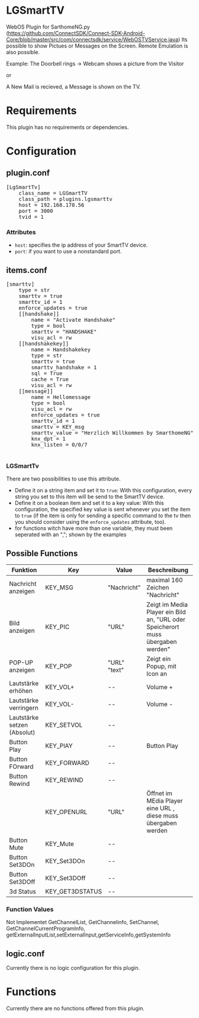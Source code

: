 # LGSmartTV
WebOS Plugin for SarthomeNG.py
(https://github.com/ConnectSDK/Connect-SDK-Android-Core/blob/master/src/com/connectsdk/service/WebOSTVService.java)
Its possible to show Pictues or Messages on the Screen.
Remote Emulation is also possible.

Example:
The Doorbell rings -> Webcam shows a picture from the Visitor

or

A New Mail is recieved, a Message is shown on the TV.

# Requirements
This plugin has no requirements or dependencies.

# Configuration

## plugin.conf
<pre>
[LgSmartTv]
    class_name = LGSmartTV
    class_path = plugins.lgsmarttv
    host = 192.168.178.56
	port = 3000
	tvid = 1
</pre>

### Attributes
  * `host`: specifies the ip address of your SmartTV device.
  * `port`: if you want to use a nonstandard port.

## items.conf
<pre>
[smarttv]
	type = str
    smarttv = true
    smarttv_id = 1
    enforce_updates = true
	[[handshake]]
	    name = "Activate Handshake"
		type = bool
        smarttv = "HANDSHAKE"
		visu_acl = rw
    [[handshakekey]]
		name = Handshakekey
		type = str
        smarttv = true
        smarttv_handshake = 1
        sql = True
		cache = True
		visu_acl = rw
    [[message]]
        name = Hellomessage
        type = bool
        visu_acl = rw
        enforce_updates = true
		smarttv_id = 1
		smarttv = KEY_msg                                   #Befehl
        smarttv_value = "Herzlich Willkommen by SmarthomeNG"#value
        knx_dpt = 1
        knx_listen = 0/0/7

</pre>
### LGSmartTv
There are two possibilities to use this attribute. 
  * Define it on a string item and set it to `true`: With this configuration, every string you set to this item will be send to the SmartTV device.
  * Define it on a boolean item and set it to a key value: With this configuration, the specified key value is sent whenever you set the item to `true` (if the item is only for sending a specific command to the tv then you should consider using the `enforce_updates` attribute, too).
  * for functions witch have more than one variable, they must been seperated with an ","; shown by the examples 


## Possible Functions
Funktion | Key | Value| Beschreibung
--- | --- | ---| ---
Nachricht anzeigen | KEY_MSG | "Nachricht" |maximal 160 Zeichen "Nachricht"
Bild anzeigen | KEY_PIC | "URL" |Zeigt im Media Player ein Bild an, "URL oder Speicherort muss übergaben werden"
POP-UP anzeigen | KEY_POP | "URL"  "text" |Zeigt ein Popup, mit Icon an 
Lautstärke erhöhen | KEY_VOL+ | -- | Volume +
Lautstärke verringern | KEY_VOL- | -- | Volume -
Lautstärke setzen (Absolut) | KEY_SETVOL | -- | 
Button Play     | KEY_PlAY | -- | Button Play
Button FOrward  | KEY_FORWARD | -- |
Button Rewind   | KEY_REWIND | -- |
                | KEY_OPENURL | "URL" |Öffnet im MEdia Player eine URL , diese muss übergaben werden 
Button Mute     | KEY_Mute| --|
Button Set3DOn  | KEY_Set3DOn | --|
Button Set3DOff | KEY_Set3DOff| --|
3d Status       | KEY_GET3DSTATUS| --|

### Function Values
Not Implementet GetChannelList, GetChannelinfo, SetChannel, GetChannelCurrentProgramInfo, getExternalInputList,setExternalInput,getServiceInfo,getSystemInfo

## logic.conf

Currently there is no logic configuration for this plugin.

# Functions

Currently there are no functions offered from this plugin.


